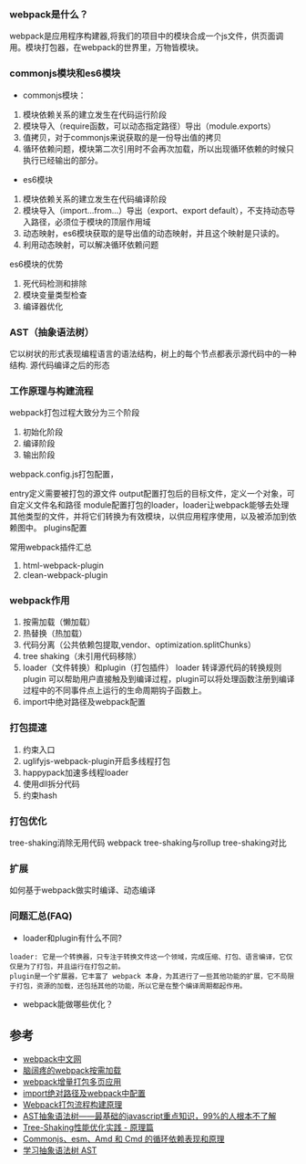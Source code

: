 ### webpack是什么？
webpack是应用程序构建器,将我们的项目中的模块合成一个js文件，供页面调用。模块打包器，在webpack的世界里，万物皆模块。

### commonjs模块和es6模块
- commonjs模块：
1. 模块依赖关系的建立发生在代码运行阶段
2. 模块导入（require函数，可以动态指定路径）导出（module.exports）
3. 值拷贝，对于commonjs来说获取的是一份导出值的拷贝
4. 循环依赖问题，模块第二次引用时不会再次加载，所以出现循环依赖的时候只执行已经输出的部分。

- es6模块
1. 模块依赖关系的建立发生在代码编译阶段
2. 模块导入（import...from...）导出（export、export default），不支持动态导入路径，必须位于模块的顶层作用域
3. 动态映射，es6模块获取的是导出值的动态映射，并且这个映射是只读的。
4. 利用动态映射，可以解决循环依赖问题

es6模块的优势
1. 死代码检测和排除
2. 模块变量类型检查
3. 编译器优化

### AST（抽象语法树）
它以树状的形式表现编程语言的语法结构，树上的每个节点都表示源代码中的一种结构.
源代码编译之后的形态

### 工作原理与构建流程
webpack打包过程大致分为三个阶段
1. 初始化阶段
2. 编译阶段
3. 输出阶段

webpack.config.js打包配置，

entry定义需要被打包的源文件
output配置打包后的目标文件，定义一个对象，可自定义文件名和路径
module配置打包的loader，loader让webpack能够去处理其他类型的文件，并将它们转换为有效模块，以供应用程序使用，以及被添加到依赖图中。
plugins配置

常用webpack插件汇总
1. html-webpack-plugin
2. clean-webpack-plugin

### webpack作用
1. 按需加载（懒加载）
2. 热替换（热加载）
3. 代码分离（公共依赖包提取,vendor、optimization.splitChunks）
4. tree shaking（未引用代码移除）
5. loader（文件转换）和plugin（打包插件）
loader 转译源代码的转换规则
plugin 可以帮助用户直接触及到编译过程，plugin可以将处理函数注册到编译过程中的不同事件点上运行的生命周期钩子函数上。
6. import中绝对路径及webpack配置

### 打包提速
1. 约束入口
2. uglifyjs-webpack-plugin开启多线程打包
3. happypack加速多线程loader
4. 使用dll拆分代码
5. 约束hash   

### 打包优化
tree-shaking消除无用代码
webpack tree-shaking与rollup tree-shaking对比

### 扩展
如何基于webpack做实时编译、动态编译

### 问题汇总(FAQ)
- loader和plugin有什么不同?
```
loader: 它是一个转换器，只专注于转换文件这一个领域，完成压缩、打包、语言编译，它仅仅是为了打包，并且运行在打包之前。
plugin是一个扩展器，它丰富了 webpack 本身，为其进行了一些其他功能的扩展，它不局限于打包，资源的加载，还包括其他的功能，所以它是在整个编译周期都起作用。
```
- webpack能做哪些优化？


## 参考
- [webpack中文网](https://www.webpackjs.com/)
- [脑阔疼的webpack按需加载](https://juejin.cn/post/6844903718387875847)
- [webpack增量打包多页应用](https://juejin.cn/post/6844903553127940110)
- [import绝对路径及webpack中配置](https://www.geekjc.com/post/5b6a767ab840f24124d6ffc7)
- [Webpack打包流程构建原理](https://github.com/impeiran/Blog/issues/6)
- [AST抽象语法树——最基础的javascript重点知识，99%的人根本不了解](https://segmentfault.com/a/1190000016231512)
- [Tree-Shaking性能优化实践 - 原理篇](https://juejin.cn/post/6844903544756109319)
- [Commonjs、esm、Amd 和 Cmd 的循环依赖表现和原理](https://www.jianshu.com/p/ba0faf79c167)
- [学习抽象语法树 AST](https://zhuanlan.zhihu.com/p/367990285)